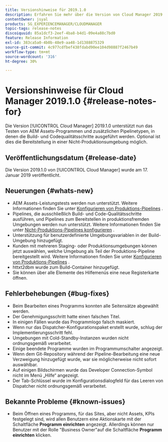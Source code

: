 ```yaml
---
title: Versionshinweise für 2019.1.0
description: Erfahren Sie mehr über die Version von Cloud Manager 2019.1.0.
contentOwner: jsyal
products: SG_EXPERIENCEMANAGER/CLOUDMANAGER
topic-tags: release-notes
discoiquuid: 85a1dcf3-2eef-4ba8-b4d1-09e4a88c7bd0
feature: Release Information
exl-id: 383ca5a0-4b0b-48e9-aa48-1d1388875329
source-git-commit: 4c977cdfbef438fdabd90ee104d98887f2467b49
workflow-type: tm+mt
source-wordcount: '316'
ht-degree: 30%

---
```


# Versionshinweise für Cloud Manager 2019.1.0 {#release-notes-for}

Die Version [!UICONTROL Cloud Manager] 2019.1.0 unterstützt nun das Testen von AEM Assets-Programmen und zusätzlichen Pipelinetypen, in denen die Build- und Codequalitätsschritte ausgeführt werden. Optional ist dies die Bereitstellung in einer Nicht-Produktionsumgebung möglich.

## Veröffentlichungsdatum {#release-date}

Die Version 2019.1.0 von [!UICONTROL Cloud Manager] wurde am 17. Januar 2019 veröffentlicht.

## Neuerungen {#whats-new}

* AEM Assets-Leistungstests werden nun unterstützt. Weitere Informationen finden Sie unter [Konfigurieren von Produktions-Pipelines](/help/using/production-pipelines.md) .
* Pipelines, die ausschließlich Build- und Code-Qualitätsschritte ausführen, und Pipelines zum Bereitstellen in produktionsfremden Umgebungen werden nun unterstützt. Weitere Informationen finden Sie unter [Nicht-Produktions-Pipelines konfigurieren](/help/using/non-production-pipelines.md) .
* Unterstützung für benutzerdefinierte Umgebungsvariablen in der Build-Umgebung hinzugefügt.
* Kunden mit mehreren Staging- oder Produktionsumgebungen können jetzt auswählen, welche Umgebung als Teil der Produktions-Pipeline bereitgestellt wird. Weitere Informationen finden Sie unter [Konfigurieren von Produktions-Pipelines](/help/using/production-pipelines.md) .
* httxt2dbm wurde zum Build-Container hinzugefügt.
* Sie können über alle Elemente des Hilfemenüs eine neue Registerkarte öffnen.

## Fehlerbehebungen {#bug-fixes}

* Beim Bearbeiten eines Programms konnten alle Seitensätze abgewählt werden.
* Der Genehmigungsschritt hatte einen falschen Titel.
* In einigen Fällen wurde das Programmlogo falsch maskiert.
* Wenn nur das Dispatcher-Konfigurationspaket erstellt wurde, schlug der Implementierungsschritt fehl.
* Umgebungen mit Cold-Standby-Instanzen wurden nicht ordnungsgemäß verarbeitet.
* Einige beendete Programme wurden im Programmumschalter angezeigt.
* Wenn dem Git-Repository während der Pipeline-Bearbeitung eine neue Verzweigung hinzugefügt wurde, war sie möglicherweise nicht sofort auswählbar.
* Auf einigen Bildschirmen wurde das Developer Connection-Symbol nicht im Menü „Hilfe“ angezeigt.
* Der Tab-Schlüssel wurde im Konfigurationsdialogfeld für das Leeren von Dispatcher nicht ordnungsgemäß verarbeitet.

## Bekannte Probleme {#known-issues}

* Beim Öffnen eines Programms, für das Sites, aber nicht Assets, KPIs festgelegt sind, wird allen Benutzern eine Aktionskarte mit der Schaltfläche **Programm einrichten** angezeigt. Allerdings können nur Benutzer mit der Rolle &quot;Business Owner&quot;auf die Schaltfläche **Programm einrichten** klicken.
